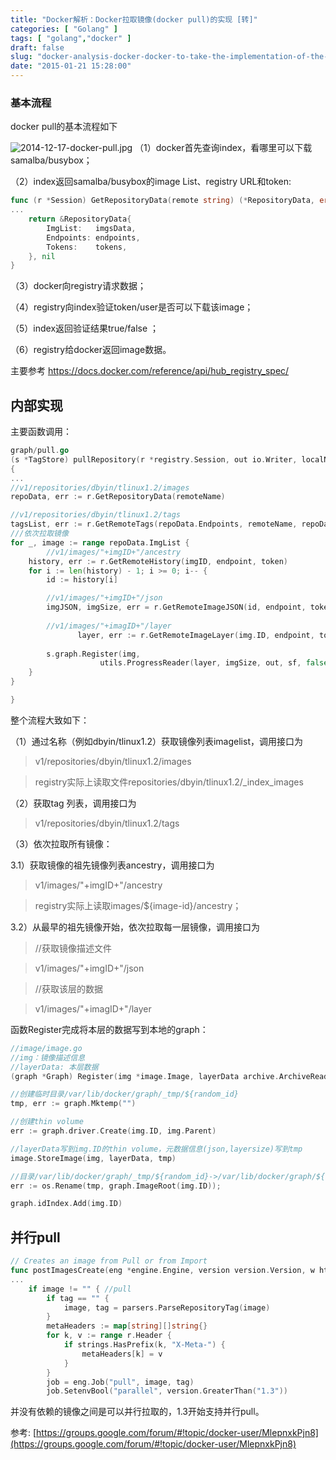 ```yaml
---
title: "Docker解析：Docker拉取镜像(docker pull)的实现 [转]"
categories: [ "Golang" ]
tags: [ "golang","docker" ]
draft: false
slug: "docker-analysis-docker-docker-to-take-the-implementation-of-the-mirror-pull"
date: "2015-01-21 15:28:00"
---
```


### 基本流程


docker pull的基本流程如下

![2014-12-17-docker-pull.jpg][1]
（1）docker首先查询index，看哪里可以下载samalba/busybox；

（2）index返回samalba/busybox的image List、registry URL和token:


<!--more-->


```go
func (r *Session) GetRepositoryData(remote string) (*RepositoryData, error) {
...
	return &RepositoryData{
		ImgList:   imgsData,
		Endpoints: endpoints,
		Tokens:    tokens,
	}, nil
}
```

（3）docker向registry请求数据；

（4）registry向index验证token/user是否可以下载该image；

（5）index返回验证结果true/false ；

（6）registry给docker返回image数据。

主要参考
https://docs.docker.com/reference/api/hub_registry_spec/

内部实现
------

主要函数调用：


```go
graph/pull.go
(s *TagStore) pullRepository(r *registry.Session, out io.Writer, localName, remoteName, askedTag string, sf *utils.StreamFormatter, parallel bool, mirrors []string)
{
...
//v1/repositories/dbyin/tlinux1.2/images
repoData, err := r.GetRepositoryData(remoteName)

//v1/repositories/dbyin/tlinux1.2/tags
tagsList, err := r.GetRemoteTags(repoData.Endpoints, remoteName, repoData.Tokens)
///依次拉取镜像
for _, image := range repoData.ImgList {
        //v1/images/"+imgID+"/ancestry
	history, err := r.GetRemoteHistory(imgID, endpoint, token)
	for i := len(history) - 1; i >= 0; i-- {
		id := history[i]

		//v1/images/"+imgID+"/json
		imgJSON, imgSize, err = r.GetRemoteImageJSON(id, endpoint, token)
               
		//v1/images/"+imagID+"/layer
               layer, err := r.GetRemoteImageLayer(img.ID, endpoint, token, int64(imgSize))
		
		s.graph.Register(img,
					utils.ProgressReader(layer, imgSize, out, sf, false, utils.TruncateID(id), "Downloading"))
	}       
}

}
```

整个流程大致如下：

（1）通过名称（例如dbyin/tlinux1.2）获取镜像列表imagelist，调用接口为

> v1/repositories/dbyin/tlinux1.2/images

> registry实际上读取文件repositories/dbyin/tlinux1.2/_index_images

（2）获取tag 列表，调用接口为

> v1/repositories/dbyin/tlinux1.2/tags

（3）依次拉取所有镜像：

3.1）获取镜像的祖先镜像列表ancestry，调用接口为

> v1/images/"+imgID+"/ancestry

> registry实际上读取images/${image-id}/ancestry；

3.2）从最早的祖先镜像开始，依次拉取每一层镜像，调用接口为

> //获取镜像描述文件

> v1/images/"+imgID+"/json 

> //获取该层的数据

> v1/images/"+imagID+"/layer

函数Register完成将本层的数据写到本地的graph：

```go
//image/image.go
//img：镜像描述信息
//layerData: 本层数据
(graph *Graph) Register(img *image.Image, layerData archive.ArchiveReader){

//创建临时目录/var/lib/docker/graph/_tmp/${random_id}
tmp, err := graph.Mktemp("")

//创建thin volume
err := graph.driver.Create(img.ID, img.Parent)

//layerData写到img.ID的thin volume，元数据信息(json,layersize)写到tmp
image.StoreImage(img, layerData, tmp)

//目录/var/lib/docker/graph/_tmp/${random_id}->/var/lib/docker/graph/${image-id}
err := os.Rename(tmp, graph.ImageRoot(img.ID));

graph.idIndex.Add(img.ID)
```

并行pull
------

```go
// Creates an image from Pull or from Import
func postImagesCreate(eng *engine.Engine, version version.Version, w http.ResponseWriter, r *http.Request, vars map[string]string) error {
...
	if image != "" { //pull
		if tag == "" {
			image, tag = parsers.ParseRepositoryTag(image)
		}
		metaHeaders := map[string][]string{}
		for k, v := range r.Header {
			if strings.HasPrefix(k, "X-Meta-") {
				metaHeaders[k] = v
			}
		}
		job = eng.Job("pull", image, tag)
		job.SetenvBool("parallel", version.GreaterThan("1.3"))
```

并没有依赖的镜像之间是可以并行拉取的，1.3开始支持并行pull。

参考:
[https://groups.google.com/forum/#!topic/docker-user/MlepnxkPjn8](https://groups.google.com/forum/#!topic/docker-user/MlepnxkPjn8)


  [1]: https://imgs.gnux.cn/usr/uploads/2015/08/1643734300.jpg